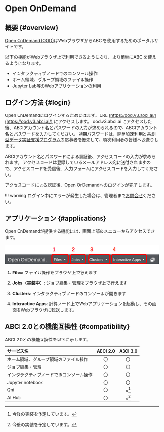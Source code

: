 # Open OnDemand

## 概要 {#overview}

[Open OnDemand (OOD)](https://openondemand.org/)はWebブラウザからABCIを使用するためのポータルサイトです。

以下の機能がWebブラウザ上で利用できるようになり、より簡単にABCIを使えるようになります。

- インタラクティブノードでのコンソール操作
- ホーム領域、グループ領域のファイル操作
- Jupyter Lab等のWebアプリケーションの利用


## ログイン方法 {#login}

Open OnDemandにログインするためにはまず、URL [https://ood.v3.abci.ai/](https://ood.v3.abci.ai/) にアクセスします。
ood.v3.abci.ai にアクセスした後、ABCIアカウント名とパスワードの入力が求められるので、ABCIアカウント名とパスワードを入力してください。
初期パスワードは、[開発加速利用](https://abci.ai/news/2024/10/15/ja_abci3.0_accelerated_use.html)と[共創型データ実証支援プログラム](https://abci.ai/ja/data_poc_support/)の応募者を優先して、順次利用者の皆様へお送りします。

ABCIアカウント名とパスワードによる認証後、アクセスコードの入力が求められます。
アクセスコードは登録しているメールアドレス宛に送付されますので、アクセスコードを受信後、入力フォームにアクセスコードを入力してください。

アクセスコードによる認証後、Open OnDemandへのログインが完了します。

!!! warning
    ログイン中にエラーが発生した場合は、管理者まで[お問合せ](../contact.md)ください。



## アプリケーション {#applications}

Open OnDemandが提供する機能には、画面上部のメニューからアクセスできます。

[![Open OnDemand Application Menu](ood-menu.png)](ood-menu.png)

1. **Files**: ファイル操作をブラウザ上で行えます

2. **Jobs（実装中）**: ジョブ編集・管理をブラウザ上で行えます

3. **Clusters**: インタラクティブノードのコンソールが開きます

4. **Interactive Apps**: 計算ノード上でWebアプリケーションを起動し、その画面をWebブラウザに転送します。

<!--5. **AI Hub**: AI HubはABCI上で大規模な汎用学習済みモデルの再利用等を行うためのツールやサービス群です。AI Hubを構成する機能の1つである、MLflow Tracking Serverのデプロイを管理するアプリケーションを提供します。-->


## ABCI 2.0との機能互換性 {#compatibility}

ABCI 2.0との機能互換性を以下に示します。

| サービス名 | ABCI 2.0 | ABCI 3.0 | 
|:--|:---:|:---:|
| ホーム領域、グループ領域のファイル操作 | 〇 | 〇 | 
| ジョブ編集・管理 | 〇 | 〇 | 
| インタラクティブノードでのコンソール操作 | 〇 | 〇 | 
| Jupyter notebook | 〇 | 〇 | 
| Qni | 〇 | ×[^1] | 
| AI Hub | 〇 | ×[^1] | 

[^1]: 今後の実装を予定しています。